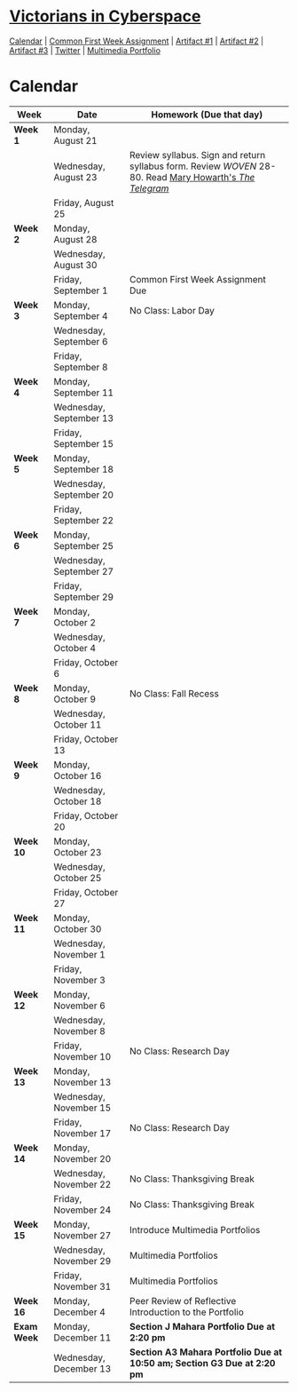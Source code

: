 <h1><a href="https://kholterhoff.github.io/F17_ENG_1102/Course_Description">Victorians in Cyberspace</a></h1>

<a href="https://kholterhoff.github.io/F17_ENG_1102/Victorians_In_Cyberspace">Calendar</a>  |  <a href="https://kholterhoff.github.io/F17_ENG_1102/Common_First_Week_Assignment">Common First Week Assignment</a> | <a href="https://kholterhoff.github.io/F17_ENG_1102/Artifact_1">Artifact #1</a> |  <a href="https://kholterhoff.github.io/F17_ENG_1102/Artifact_2">Artifact #2</a> |  <a href="https://kholterhoff.github.io/F17_ENG_1102/Artifact_3">Artifact #3</a> |  <a href="https://kholterhoff.github.io/F17_ENG_1102/Twitter">Twitter</a> | <a href="https://kholterhoff.github.io/F17_ENG_1102/Multimedia_Portfolio">Multimedia Portfolio</a>

<h1>Calendar</h1>

|Week|Date| Homework (Due that day)|
|----|--------------|----------------------------------------------|
|**Week 1**|Monday, August 21 | |
||Wednesday, August 23 |  Review syllabus. Sign and return syllabus form. Review _WOVEN_ 28-80. Read <a href="https://books.google.com/books?id=lsohAQAAIAAJ&pg=PA355#v=onepage&q&f=false">Mary Howarth's _The Telegram_</a> |
||Friday, August 25 | |
|**Week 2**|Monday, August 28 | |
||Wednesday, August 30 | 
||Friday, September 1 | Common First Week Assignment Due |
|**Week 3**|Monday, September 4	 |	No Class: Labor Day|
||Wednesday, September 6 | 
||Friday, September 8 | |
|**Week 4**|Monday, September 11 | |
||Wednesday, September 13 | |
||Friday, September 15 | |
|**Week 5**|Monday, September 18 | |
||Wednesday, September 20 | |
||Friday, September 22 || 
|**Week 6**|Monday, September 25 | |
||Wednesday, September 27 || 
||Friday, September 29 | |
|**Week 7**|Monday, October 2 | |
||Wednesday, October 4 || 
||Friday, October 6 | |
|**Week 8**|Monday, October 9	| No Class: Fall Recess|
||Wednesday, October 11 | |
||Friday, October 13 | |
|**Week 9**|Monday, October 16 | |
||Wednesday, October 18 || 
||Friday, October 20 | |
|**Week 10**|Monday, October 23 | |
||Wednesday, October 25 || 
||Friday, October 27 | |
|**Week 11**|Monday, October 30 | |
||Wednesday, November 1 | |
||Friday, November 3 | |
|**Week 12**|Monday, November 6 | |
||Wednesday, November 8 || 
||Friday, November 10	 |	No Class: Research Day|
|**Week 13**|Monday, November 13 | |
||Wednesday, November 15 || 
||Friday, November 17 |  No Class: Research Day|
|**Week 14**|Monday, November 20 | |
||Wednesday, November 22 |	No Class: Thanksgiving Break|
||Friday, November 24 |	No Class: Thanksgiving Break|
|**Week 15**|Monday, November 27	 | Introduce Multimedia Portfolios|
||Wednesday, November 29 | Multimedia Portfolios| 
||Friday, November 31 | Multimedia Portfolios|
|**Week 16**|Monday, December 4 | Peer Review of Reflective Introduction to the Portfolio|
|**Exam Week**|Monday, December 11| **Section J Mahara Portfolio Due at 2:20 pm**|
||Wednesday, December 13| **Section A3 Mahara Portfolio Due at 10:50 am; Section G3 Due at 2:20 pm**|
